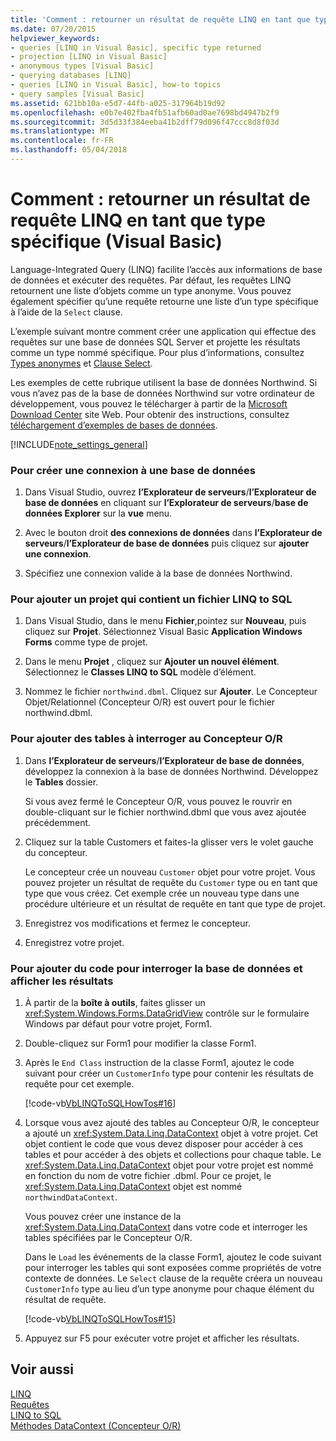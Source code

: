 ```yaml
---
title: 'Comment : retourner un résultat de requête LINQ en tant que type spécifique (Visual Basic)'
ms.date: 07/20/2015
helpviewer_keywords:
- queries [LINQ in Visual Basic], specific type returned
- projection [LINQ in Visual Basic]
- anonymous types [Visual Basic]
- querying databases [LINQ]
- queries [LINQ in Visual Basic], how-to topics
- query samples [Visual Basic]
ms.assetid: 621bb10a-e5d7-44fb-a025-317964b19d92
ms.openlocfilehash: e0b7e402fba4fb51afb60ad0ae7698bd4947b2f9
ms.sourcegitcommit: 3d5d33f384eeba41b2dff79d096f47ccc8d8f03d
ms.translationtype: MT
ms.contentlocale: fr-FR
ms.lasthandoff: 05/04/2018
---
```

# <a name="how-to-return-a-linq-query-result-as-a-specific-type-visual-basic"></a>Comment : retourner un résultat de requête LINQ en tant que type spécifique (Visual Basic)
Language-Integrated Query (LINQ) facilite l’accès aux informations de base de données et exécuter des requêtes. Par défaut, les requêtes LINQ retournent une liste d’objets comme un type anonyme. Vous pouvez également spécifier qu’une requête retourne une liste d’un type spécifique à l’aide de la `Select` clause.  
  
 L’exemple suivant montre comment créer une application qui effectue des requêtes sur une base de données SQL Server et projette les résultats comme un type nommé spécifique. Pour plus d’informations, consultez [Types anonymes](../../../../visual-basic/programming-guide/language-features/objects-and-classes/anonymous-types.md) et [Clause Select](../../../../visual-basic/language-reference/queries/select-clause.md).  
  
 Les exemples de cette rubrique utilisent la base de données Northwind. Si vous n’avez pas de la base de données Northwind sur votre ordinateur de développement, vous pouvez le télécharger à partir de la [Microsoft Download Center](http://go.microsoft.com/fwlink/?LinkID=98088) site Web. Pour obtenir des instructions, consultez [téléchargement d’exemples de bases de données](../../../../framework/data/adonet/sql/linq/downloading-sample-databases.md).  
  
[!INCLUDE[note_settings_general](~/includes/note-settings-general-md.md)]  
  
### <a name="to-create-a-connection-to-a-database"></a>Pour créer une connexion à une base de données  
  
1.  Dans Visual Studio, ouvrez **l’Explorateur de serveurs**/**l’Explorateur de base de données** en cliquant sur **l’Explorateur de serveurs**/**base de données Explorer** sur la **vue** menu.  
  
2.  Avec le bouton droit **des connexions de données** dans **l’Explorateur de serveurs**/**l’Explorateur de base de données** puis cliquez sur **ajouter une connexion**.  
  
3.  Spécifiez une connexion valide à la base de données Northwind.  
  
### <a name="to-add-a-project-that-contains-a-linq-to-sql-file"></a>Pour ajouter un projet qui contient un fichier LINQ to SQL  
  
1.  Dans Visual Studio, dans le menu **Fichier**,pointez sur **Nouveau**, puis cliquez sur **Projet**. Sélectionnez Visual Basic **Application Windows Forms** comme type de projet.  
  
2.  Dans le menu **Projet** , cliquez sur **Ajouter un nouvel élément**. Sélectionnez le **Classes LINQ to SQL** modèle d’élément.  
  
3.  Nommez le fichier `northwind.dbml`. Cliquez sur **Ajouter**. Le Concepteur Objet/Relationnel (Concepteur O/R) est ouvert pour le fichier northwind.dbml.  
  
### <a name="to-add-tables-to-query-to-the-or-designer"></a>Pour ajouter des tables à interroger au Concepteur O/R  
  
1.  Dans **l’Explorateur de serveurs**/**l’Explorateur de base de données**, développez la connexion à la base de données Northwind. Développez le **Tables** dossier.  
  
     Si vous avez fermé le Concepteur O/R, vous pouvez le rouvrir en double-cliquant sur le fichier northwind.dbml que vous avez ajoutée précédemment.  
  
2.  Cliquez sur la table Customers et faites-la glisser vers le volet gauche du concepteur.  
  
     Le concepteur crée un nouveau `Customer` objet pour votre projet. Vous pouvez projeter un résultat de requête du `Customer` type ou en tant que type que vous créez. Cet exemple crée un nouveau type dans une procédure ultérieure et un résultat de requête en tant que type de projet.  
  
3.  Enregistrez vos modifications et fermez le concepteur.  
  
4.  Enregistrez votre projet.  
  
### <a name="to-add-code-to-query-the-database-and-display-the-results"></a>Pour ajouter du code pour interroger la base de données et afficher les résultats  
  
1.  À partir de la **boîte à outils**, faites glisser un <xref:System.Windows.Forms.DataGridView> contrôle sur le formulaire Windows par défaut pour votre projet, Form1.  
  
2.  Double-cliquez sur Form1 pour modifier la classe Form1.  
  
3.  Après le `End Class` instruction de la classe Form1, ajoutez le code suivant pour créer un `CustomerInfo` type pour contenir les résultats de requête pour cet exemple.  
  
     [!code-vb[VbLINQToSQLHowTos#16](../../../../visual-basic/programming-guide/language-features/linq/codesnippet/VisualBasic/how-to-return-a-linq-query-result-as-a-specific-type_1.vb)]  
  
4.  Lorsque vous avez ajouté des tables au Concepteur O/R, le concepteur a ajouté un <xref:System.Data.Linq.DataContext> objet à votre projet. Cet objet contient le code que vous devez disposer pour accéder à ces tables et pour accéder à des objets et collections pour chaque table. Le <xref:System.Data.Linq.DataContext> objet pour votre projet est nommé en fonction du nom de votre fichier .dbml. Pour ce projet, le <xref:System.Data.Linq.DataContext> objet est nommé `northwindDataContext`.  
  
     Vous pouvez créer une instance de la <xref:System.Data.Linq.DataContext> dans votre code et interroger les tables spécifiées par le Concepteur O/R.  
  
     Dans le `Load` les événements de la classe Form1, ajoutez le code suivant pour interroger les tables qui sont exposées comme propriétés de votre contexte de données. Le `Select` clause de la requête créera un nouveau `CustomerInfo` type au lieu d’un type anonyme pour chaque élément du résultat de requête.  
  
     [!code-vb[VbLINQToSQLHowTos#15](../../../../visual-basic/programming-guide/language-features/linq/codesnippet/VisualBasic/how-to-return-a-linq-query-result-as-a-specific-type_2.vb)]  
  
5.  Appuyez sur F5 pour exécuter votre projet et afficher les résultats.  
  
## <a name="see-also"></a>Voir aussi  
 [LINQ](../../../../visual-basic/programming-guide/language-features/linq/index.md)  
 [Requêtes](../../../../visual-basic/language-reference/queries/queries.md)  
 [LINQ to SQL](../../../../framework/data/adonet/sql/linq/index.md)  
 [Méthodes DataContext (Concepteur O/R)](/visualstudio/data-tools/datacontext-methods-o-r-designer)
